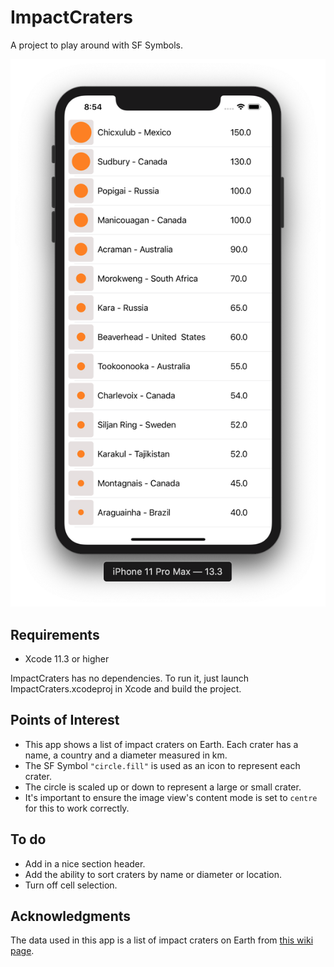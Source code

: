 # ImpactCraters
A project to play around with SF Symbols.

![ImpactCraters Demo](demo/ImpactCraters_demo.png)

## Requirements
* Xcode 11.3 or higher

ImpactCraters has no dependencies. To run it, just launch ImpactCraters.xcodeproj in Xcode and build the project.

## Points of Interest
* This app shows a list of impact craters on Earth. Each crater has a name, a country and a diameter measured in km.
* The SF Symbol ```"circle.fill"``` is used as an icon to represent each crater.
* The circle is scaled up or down to represent a large or small crater.
* It's important to ensure the image view's content mode is set to ```centre``` for this to work correctly.

## To do
* Add in a nice section header.
* Add the ability to sort craters by name or diameter or location.
* Turn off cell selection.

## Acknowledgments

The data used in this app is a list of impact craters on Earth from [this wiki page](https://en.wikipedia.org/wiki/List_of_impact_craters_on_Earth).
